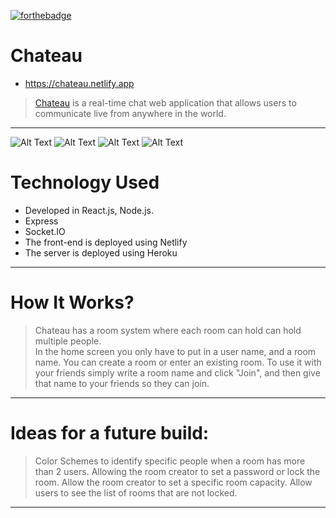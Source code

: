 
[![forthebadge](https://forthebadge.com/images/badges/made-with-javascript.svg)](https://forthebadge.com)

# Chateau
* https://chateau.netlify.app
> [Chateau](https://chateau.netlify.app) is a real-time chat web application that allows users to communicate live from anywhere in the world.
<hr>


![Alt Text](https://imgur.com/vrF1ilM.png)
![Alt Text](https://imgur.com/SMUkpKm.png)
![Alt Text](https://imgur.com/xc2GAdg.png)
![Alt Text](https://imgur.com/j7Pqox9.png)

# Technology Used
* Developed in React.js, Node.js.
* Express
* Socket.IO
* The front-end is deployed using Netlify
* The server is deployed using Heroku
<hr>


# How It Works?
> Chateau has a room system where each room can hold can hold multiple people.  
> In the home screen you only have to put in a user name, and a room name.  You can create a room or enter an existing room.
> To use it with your friends simply write a room name and click "Join", and then give that name to your friends so they can join.
<hr>

# Ideas for a future build:
> Color Schemes to identify specific people when a room has more than 2 users.
> Allowing the room creator to set a password or lock the room.
> Allow the room creator to set a specific room capacity.
> Allow users to see the list of rooms that are not locked.
<hr>

